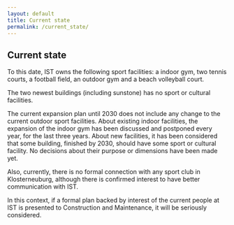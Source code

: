 ```yaml
---
layout: default
title: Current state
permalink: /current_state/
---
```


## Current state

To this date, IST owns the following sport facilities: a indoor gym, two tennis courts, a football field, an outdoor gym and a beach volleyball court. 

The two newest buildings (including sunstone) has no sport or cultural facilities.

The current expansion plan until 2030 does not include any change to the current outdoor sport facilities. About existing indoor facilities, the expansion of the indoor gym has been discussed and postponed every year, for the last three years. About new facilities, it has been considered that some building, finished by 2030, should have some sport or cultural facility. No decisions about their purpose or dimensions have been made yet.

Also, currently, there is no formal connection with any sport club in Klosterneuburg, although there is confirmed interest to have better communication with IST.

In this context, if a formal plan backed by interest of the current people at IST is presented to Construction and Maintenance, it will be seriously considered.